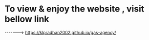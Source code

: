 # To view & enjoy the website , visit bellow link

-------> https://klpradhan2002.github.io/gas-agency/

